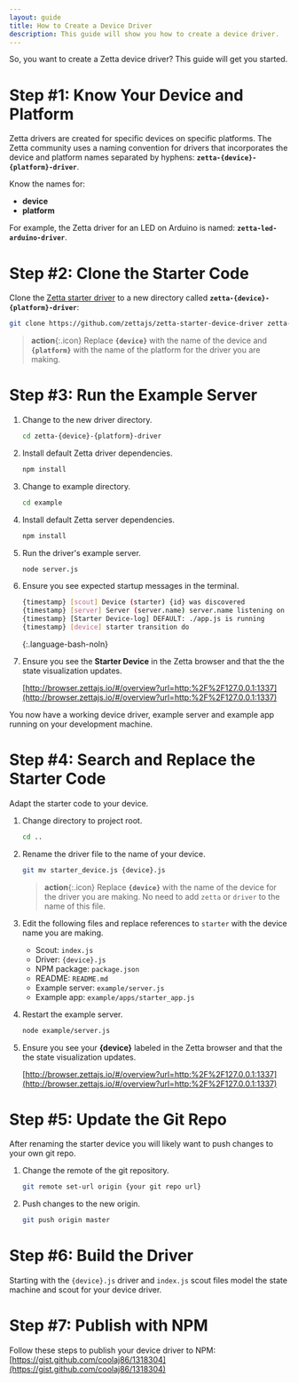 ```yaml
---
layout: guide
title: How to Create a Device Driver
description: This guide will show you how to create a device driver.
---
```


So, you want to create a Zetta device driver? This guide will get you started.

# Step #1: Know Your Device and Platform

Zetta drivers are created for specific devices on specific platforms. The Zetta community uses a naming convention for drivers that incorporates the device and platform names separated by hyphens: **`zetta-{device}-{platform}-driver`**. 

Know the names for:

* **device**
* **platform**

For example, the Zetta driver for an LED on Arduino is named: **`zetta-led-arduino-driver`**.

# Step #2: Clone the Starter Code

Clone the [Zetta starter driver](https://github.com/zettajs/zetta-starter-device-driver) to a new directory called **`zetta-{device}-{platform}-driver`**:

```bash
git clone https://github.com/zettajs/zetta-starter-device-driver zetta-{device}-{platform}-driver
```

> **action**{:.icon} Replace **`{device}`** with the name of the device and **`{platform}`** with the name of the platform for the driver you are making.

# Step #3: Run the Example Server

1. Change to the new driver directory.

   ```bash
   cd zetta-{device}-{platform}-driver
   ```

1. Install default Zetta driver dependencies.

   ```bash
   npm install
   ```

1. Change to example directory.

   ```bash
   cd example
   ```

1. Install default Zetta server dependencies.

   ```bash
   npm install
   ```

1. Run the driver's example server.

   ```bash
   node server.js
   ```

1. Ensure you see expected startup messages in the terminal.

   ```bash
   {timestamp} [scout] Device (starter) {id} was discovered
   {timestamp} [server] Server (server.name) server.name listening on http://127.0.0.1:1337
   {timestamp} [Starter Device-log] DEFAULT: ./app.js is running
   {timestamp} [device] starter transition do   
   ```
   {:.language-bash-noln}
   
1. Ensure you see the **Starter Device** in the Zetta browser and that the the state visualization updates.

   [http://browser.zettajs.io/#/overview?url=http:%2F%2F127.0.0.1:1337](http://browser.zettajs.io/#/overview?url=http:%2F%2F127.0.0.1:1337)

You now have a working device driver, example server and example app running on your development machine. 

# Step #4: Search and Replace the Starter Code

Adapt the starter code to your device.

1. Change directory to project root.

   ```bash
   cd ..
   ```

1. Rename the driver file to the name of your device.

   ```bash
   git mv starter_device.js {device}.js
   ```
   
   > **action**{:.icon} Replace **`{device}`** with the name of the device for the driver you are making. No need to add `zetta` or `driver` to the name of this file.

1. Edit the following files and replace references to `starter` with the device name you are making.

   * Scout: `index.js`
   * Driver: `{device}.js`
   * NPM package: `package.json`
   * README: `README.md`
   * Example server: `example/server.js`
   * Example app: `example/apps/starter_app.js`

1. Restart the example server.

   ```bash
   node example/server.js
   ```
   
1. Ensure you see your **{device}** labeled in the Zetta browser and that the the state visualization updates.

      [http://browser.zettajs.io/#/overview?url=http:%2F%2F127.0.0.1:1337](http://browser.zettajs.io/#/overview?url=http:%2F%2F127.0.0.1:1337)

# Step #5: Update the Git Repo

After renaming the starter device you will likely want to push changes to your own git repo.

1. Change the remote of the git repository.

   ```bash
   git remote set-url origin {your git repo url}
   ```

2. Push changes to the new origin.

   ```bash
   git push origin master
   ```

# Step #6: Build the Driver

Starting with the `{device}.js` driver and `index.js` scout files model the state machine and scout for your device driver.

# Step #7: Publish with NPM

Follow these steps to publish your device driver to NPM: [https://gist.github.com/coolaj86/1318304](https://gist.github.com/coolaj86/1318304)
